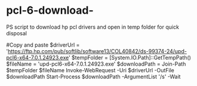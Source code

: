 # pcl-6-download-
PS script to download hp pcl drivers and open in temp folder for quick disposal

#Copy and paste
$driverUrl = 'https://ftp.hp.com/pub/softlib/software13/COL40842/ds-99374-24/upd-pcl6-x64-7.0.1.24923.exe'
$tempFolder = [System.IO.Path]::GetTempPath()
$fileName = 'upd-pcl6-x64-7.0.1.24923.exe'
$downloadPath = Join-Path $tempFolder $fileName
Invoke-WebRequest -Uri $driverUrl -OutFile $downloadPath
Start-Process $downloadPath -ArgumentList '/s' -Wait
